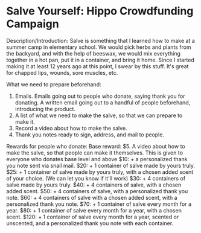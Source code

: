 # Salve Yourself: Hippo Crowdfunding Campaign
Description/Introduction: Salve is something that I learned how to make at a summer camp in elementary school. We would pick herbs and plants from the backyard, and with the help of beeswax, we would mix everything together in a hot pan, put it in a container, and bring it home. Since I started making it at least 12 years ago at this point, I swear by this stuff. It's great for chapped lips, wounds, sore muscles, etc.

What we need to prepare beforehand:
   1. Emails. Emails going out to people who donate, saying thank you for donating. A written email going out to a handful of people   beforehand, introducing the product.
   2. A list of what we need to make the salve, so that we can prepare to make it.
   3. Record a video about how to make the salve.
   4. Thank you notes ready to sign, address, and mail to people.

Rewards for people who donate:
   Base reward: $5. A video about how to make the salve, so that people can make it themselves. This is given to everyone who donates base level and above
   $10: + a personalized thank you note sent via snail mail.
   $20: + 1 container of salve made by yours truly.
   $25: + 1 container of salve made by yours truly, with a chosen added scent of your choice. (We can let you know if it'll work)
   $30: + 4 containers of salve made by yours truly.
   $40: + 4 containers of salve, with a chosen added scent.
   $50: + 4 containers of salve, with a personalized thank you note.
   $60: + 4 containers of salve with a chosen added scent, with a personalized thank you note.
   $70: + 1 container of salve every month for a year.
   $80: + 1 container of salve every month for a year, with a chosen scent.
   $120: + 1 container of salve every month for a year, scented or unscented, and a personalized thank you note with each container.
  
